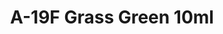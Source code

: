 ---
layout: product
title: "A-19F Grass Green 10ml"
price: "330" 
desc: "Acrylic Laquer 10mL"
img_path: "/assets/img/RC312.webp"
brand: "AK "
available: false
special_offer: false
new: false
soon: false
cat: "020000"
subcat: "020200"
subsubcat: "020201"
sifra: "RC312"
popular: false
spec: false
---